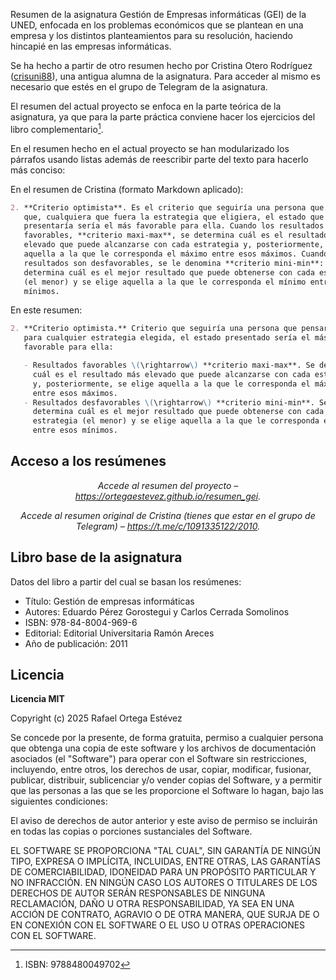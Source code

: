 Resumen de la asignatura Gestión de Empresas informáticas (GEI) de la UNED, enfocada en los problemas económicos que se plantean en una empresa y los distintos planteamientos para su resolución, haciendo hincapié en las empresas informáticas.

Se ha hecho a partir de otro resumen hecho por Cristina Otero Rodríguez ([crisuni88](https://github.com/crisluni88)), una antigua alumna de la asignatura. Para acceder al mismo es necesario que estés en el grupo de Telegram de la asignatura.

El resumen del actual proyecto se enfoca en la parte teórica de la asignatura, ya que para la parte práctica conviene hacer los ejercicios del libro complementario[^1].

En el resumen hecho en el actual proyecto se han modularizado los párrafos usando listas además de reescribir parte del texto para hacerlo más conciso:

En el resumen de Cristina (formato Markdown aplicado):

```Markdown
2. **Criterio optimista**. Es el criterio que seguiría una persona que pensara
   que, cualquiera que fuera la estrategia que eligiera, el estado que se
   presentaría sería el más favorable para ella. Cuando los resultados son
   favorables, **criterio maxi-max**, se determina cuál es el resultado más
   elevado que puede alcanzarse con cada estrategia y, posteriormente, se elige
   aquella a la que le corresponda el máximo entre esos máximos. Cuando los
   resultados son desfavorables, se le denomina **criterio mini-min**: se
   determina cuál es el mejor resultado que puede obtenerse con cada estrategia
   (el menor) y se elige aquella a la que le corresponda el mínimo entre esos
   mínimos.
```

En este resumen:

```Markdown
2. **Criterio optimista.** Criterio que seguiría una persona que pensara que,
   para cualquier estrategia elegida, el estado presentado sería el más
   favorable para ella:

   - Resultados favorables \(\rightarrow\) **criterio maxi-max**. Se determina
     cuál es el resultado más elevado que puede alcanzarse con cada estrategia
     y, posteriormente, se elige aquella a la que le corresponda el máximo
     entre esos máximos.
   - Resultados desfavorables \(\rightarrow\) **criterio mini-min**. Se
     determina cuál es el mejor resultado que puede obtenerse con cada
     estrategia (el menor) y se elige aquella a la que le corresponda el mínimo
     entre esos mínimos.
```

[^1]: ISBN: 9788480049702

## Acceso a los resúmenes

<p align="center">
  <em>
    Accede al resumen del proyecto –
    <a
      href="https://ortegaestevez.github.io/resumen_gei"
    >https://ortegaestevez.github.io/resumen_gei</a>.
  </em>
</p>

<p align="center">
  <em>
    Accede al resumen original de Cristina (tienes que estar en el grupo de Telegram) –
    <a
      href="https://t.me/c/1091335122/2010"
    >https://t.me/c/1091335122/2010</a>.
  </em>
</p>

## Libro base de la asignatura

Datos del libro a partir del cual se basan los resúmenes:

- Título: Gestión de empresas informáticas
- Autores: Eduardo Pérez Gorostegui y Carlos Cerrada Somolinos
- ISBN: 978-84-8004-969-6
- Editorial: Editorial Universitaria Ramón Areces
- Año de publicación: 2011

## Licencia

**Licencia MIT**

Copyright (c) 2025 Rafael Ortega Estévez

Se concede por la presente, de forma gratuita, permiso a cualquier persona que obtenga una copia de este software y los archivos de documentación asociados (el "Software") para operar con el Software sin restricciones, incluyendo, entre otros, los derechos de usar, copiar, modificar, fusionar, publicar, distribuir, sublicenciar y/o vender copias del Software, y a permitir que las personas a las que se les proporcione el Software lo hagan, bajo las siguientes condiciones:

El aviso de derechos de autor anterior y este aviso de permiso se incluirán en todas las copias o porciones sustanciales del Software.

EL SOFTWARE SE PROPORCIONA "TAL CUAL", SIN GARANTÍA DE NINGÚN TIPO, EXPRESA O IMPLÍCITA, INCLUIDAS, ENTRE OTRAS, LAS GARANTÍAS DE COMERCIABILIDAD, IDONEIDAD PARA UN PROPÓSITO PARTICULAR Y NO INFRACCIÓN. EN NINGÚN CASO LOS AUTORES O TITULARES DE LOS DERECHOS DE AUTOR SERÁN RESPONSABLES DE NINGUNA RECLAMACIÓN, DAÑO U OTRA RESPONSABILIDAD, YA SEA EN UNA ACCIÓN DE CONTRATO, AGRAVIO O DE OTRA MANERA, QUE SURJA DE O EN CONEXIÓN CON EL SOFTWARE O EL USO U OTRAS OPERACIONES CON EL SOFTWARE.
